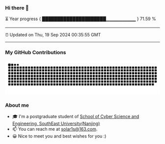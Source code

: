 ### Hi there 👋

⏳ Year progress { █████████████████████▁▁▁▁▁▁▁▁▁ } 71.59 %

---

⏰ Updated on Thu, 19 Sep 2024 00:35:55 GMT

---
### My GitHub Contributions    

![](https://raw.githubusercontent.com/chenzongyao200127/chenzongyao200127/main/assets/github-contribution-grid-snake.svg)          

### About me   

- 🎓 I'm a postgraduate student of [School of Cyber Science and Engineering, SouthEast University(Nanjing)](https://www.seu.edu.cn/)
- 📫 You can reach me at [solar1s@163.com](mailto:solar1s@163.com).
- 😀 Nice to meet you and best wishes for you :)  


